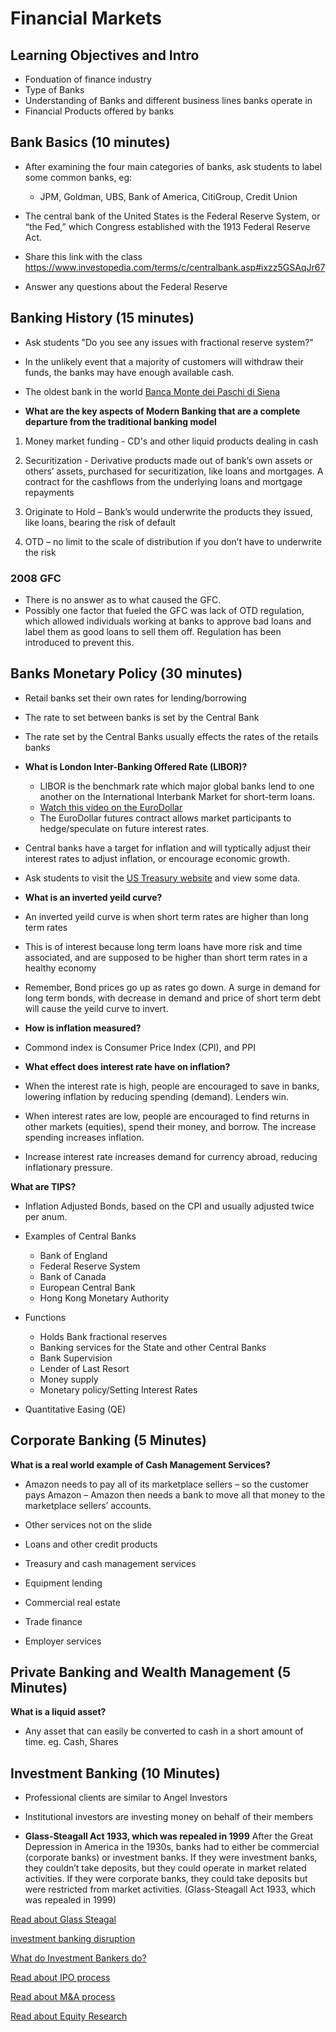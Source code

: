 # Financial Markets

## Learning Objectives and Intro
- Fonduation of finance industry
- Type of Banks
- Understanding of Banks and different business lines banks operate in
- Financial Products offered by banks


## Bank Basics (10 minutes)

* After examining the four main categories of banks, ask students to label some common banks, eg:
  - JPM, Goldman, UBS, Bank of America, CitiGroup, Credit Union

* The central bank of the United States is the Federal Reserve System, or “the Fed,” which Congress established with the 1913 Federal Reserve Act.

* Share this link with the class https://www.investopedia.com/terms/c/centralbank.asp#ixzz5GSAqJr67 

* Answer any questions about the Federal Reserve 

## Banking History (15 minutes)

* Ask students "Do you see any issues with fractional reserve system?"
- In the unlikely event that a majority of customers will withdraw their funds, the banks may have enough available cash.

- The oldest bank in the world [Banca Monte dei Paschi di Siena](https://en.wikipedia.org/wiki/Banca_Monte_dei_Paschi_di_Siena)



- **What are the key aspects of Modern Banking that are a complete departure from the traditional banking model**

1. Money market funding - CD's and other liquid products dealing in cash

2. Securitization - Derivative products made out of bank’s own assets or others’ assets, purchased for securitization, like loans and mortgages. A contract for the cashflows from the underlying loans and mortgage repayments

3. Originate to Hold – Bank’s would underwrite the products they issued, like loans, bearing the risk of default 

4. OTD – no limit to the scale of distribution if you don’t have to underwrite the risk

### 2008 GFC

- There is no answer as to what caused the GFC.
- Possibly one factor that fueled the GFC was lack of OTD regulation, which allowed individuals working at banks to approve bad loans and label them as good loans to sell them off. Regulation has been introduced to prevent this. 


## Banks Monetary Policy (30 minutes)

- Retail banks set their own rates for lending/borrowing
- The rate to set between banks is set by the Central Bank
- The rate set by the Central Banks usually effects the rates of the retails banks


- **What is London Inter-Banking Offered Rate (LIBOR)?**
  - LIBOR is the benchmark rate which major global banks lend to one another on the International Interbank Market for short-term loans.
  - [Watch this video on the EuroDollar](https://www.cmegroup.com/education/courses/understanding-stir-futures/what-is-libor-what-is-eurodollar.html)
  - The EuroDollar futures contract allows market participants to hedge/speculate on future interest rates.

- Central banks have a target for inflation and will typtically adjust their interest rates to adjust inflation, or encourage economic growth.

- Ask students to visit the [US Treasury website](https://home.treasury.gov/resource-center/data-chart-center/interest-rates/TextView?type=daily_treasury_yield_curve&field_tdr_date_value_month=202203) and view some data.

- **What is an inverted yeild curve?**
- An inverted yeild curve is when short term rates are higher than long term rates
- This is of interest because long term loans have more risk and time associated, and are supposed to be higher than short term rates in a healthy economy
- Remember, Bond prices go up as rates go down. A surge in demand for long term bonds, with decrease in demand and price of short term debt will cause the yeild curve to invert.

- **How is inflation measured?**
- Commond index is Consumer Price Index (CPI), and PPI

- **What effect does interest rate have on inflation?**
- When the interest rate is high, people are encouraged to save in banks, lowering inflation by reducing spending (demand). Lenders win.
- When interest rates are low, people are encouraged to find returns in other markets (equities), spend their money, and borrow. The increase spending increases inflation.
- Increase interest rate increases demand for currency abroad, reducing inflationary pressure.

**What are TIPS?**
- Inflation Adjusted Bonds, based on the CPI and usually adjusted twice per anum.

- Examples of Central Banks 
  - Bank of England
  - Federal Reserve System
  - Bank of Canada
  - European Central Bank
  - Hong Kong Monetary Authority

- Functions
  - Holds Bank fractional reserves 
  - Banking services for the State and other Central Banks
  - Bank Supervision
  - Lender of Last Resort
  - Money supply
  - Monetary policy/Setting Interest Rates

- Quantitative Easing (QE) 

## Corporate Banking (5 Minutes)

**What is a real world example of Cash Management Services?**
- Amazon needs to pay all of its marketplace sellers – so the customer pays Amazon – Amazon then needs a bank to move all that money to the marketplace sellers’ accounts.  

- Other services not on the slide
- Loans and other credit products
- Treasury and cash management services
- Equipment lending
- Commercial real estate
- Trade finance
- Employer services

## Private Banking and Wealth Management (5 Minutes)

**What is a liquid asset?**
- Any asset that can easily be converted to cash in a short amount of time. eg. Cash, Shares

## Investment Banking (10 Minutes)

- Professional clients are similar to Angel Investors
- Institutional investors are investing money on behalf of their members

- **Glass-Steagall Act 1933, which was repealed in 1999** After the Great Depression in America in the 1930s, banks had to either be commercial (corporate banks) or investment banks. If they were investment banks, they couldn’t take deposits, but they could operate in market related activities. If they were corporate banks, they could take deposits but were restricted from market activities. (Glass-Steagall Act 1933, which was repealed in 1999) 

[Read about Glass Steagal](https://corporatefinanceinstitute.com/resources/knowledge/finance/glass-steagall-act/)  			

[investment banking disruption](https://www.cbinsights.com/research/report/disrupting-investment-banking/)

[What do Investment Bankers do?](https://corporatefinanceinstitute.com/resources/careers/jobs/investment-banking-overview/)

[Read about IPO process](https://corporatefinanceinstitute.com/resources/knowledge/finance/ipo-process/) 

[Read about M&A process](https://corporatefinanceinstitute.com/resources/knowledge/deals/mergers-acquisitions-ma-process/)

[Read about Equity Research](https://corporatefinanceinstitute.com/resources/careers/jobs/equity-research-overview/)




